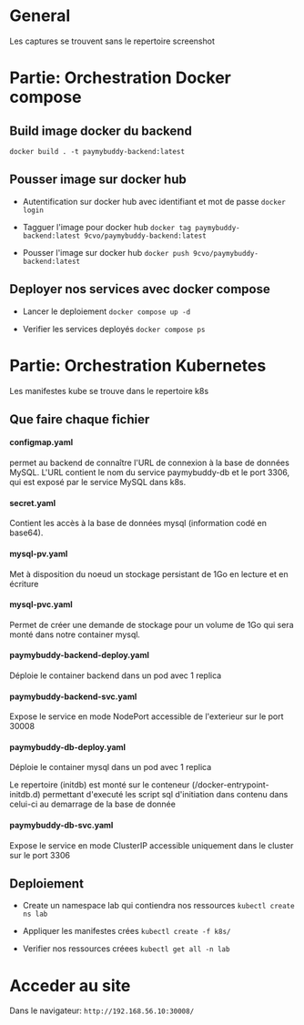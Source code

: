 # General

Les captures se trouvent sans le repertoire screenshot

# Partie: Orchestration Docker compose

## Build image docker du backend
``docker build . -t paymybuddy-backend:latest``

## Pousser image sur docker hub

- Autentification sur docker hub avec identifiant et mot de passe
``docker login``

- Tagguer l'image pour docker hub
``docker tag paymybuddy-backend:latest 9cvo/paymybuddy-backend:latest``

- Pousser l'image sur docker hub
``docker push 9cvo/paymybuddy-backend:latest``

## Deployer nos services avec docker compose

- Lancer le deploiement
``docker compose up -d``

- Verifier les services deployés
``docker compose ps``


# Partie: Orchestration Kubernetes

Les manifestes kube se trouve dans le repertoire k8s

## Que faire chaque fichier

#### configmap.yaml

permet au backend de connaître l'URL de connexion à la base de données MySQL. L'URL contient le nom du service paymybuddy-db et le port 3306, qui est exposé par le service MySQL dans k8s.


#### secret.yaml

Contient les accès à la base de données mysql (information codé en base64).

#### mysql-pv.yaml

Met à disposition du noeud un stockage persistant de 1Go en lecture et en écriture

#### mysql-pvc.yaml

Permet de créer une demande de stockage pour un volume de 1Go qui sera monté dans notre container mysql.

#### paymybuddy-backend-deploy.yaml

Déploie le container backend dans un pod avec 1 replica

#### paymybuddy-backend-svc.yaml

Expose le service en mode NodePort accessible de l'exterieur sur le port 30008

#### paymybuddy-db-deploy.yaml

Déploie le container mysql dans un pod avec 1 replica

Le repertoire (initdb) est monté sur le conteneur (/docker-entrypoint-initdb.d) permettant d'executé les script sql d'initiation dans contenu dans celui-ci au demarrage de la base de donnée

#### paymybuddy-db-svc.yaml

Expose le service en mode ClusterIP accessible uniquement dans le cluster sur le port 3306

## Deploiement

- Create un namespace lab qui contiendra nos ressources
``kubectl create ns lab``

- Appliquer les manifestes crées
``kubectl create -f k8s/``

- Verifier nos ressources créees
``kubectl get all -n lab``

# Acceder au site

Dans le navigateur: ``http://192.168.56.10:30008/``





